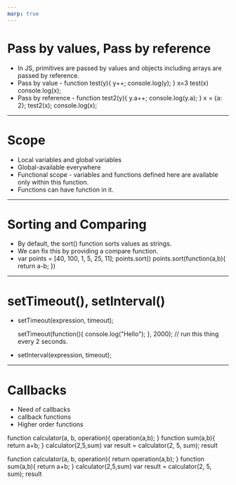 ```yaml
---
marp: true
---
```


# Pass by values, Pass by reference

+ In JS, primitives are passed by values and objects including arrays are passed by reference.
+ Pass by value - 
  function test(y){
      y++;
      console.log(y);
  }
  x=3
  test(x)
  console.log(x);
+ Pass by reference -
  function test2(y){
      y.a++;
      console.log(y.a);
  }
  x = {a: 2};
  test2(x);
  console.log(x);

---

# Scope

+ Local variables and global variables
+ Global-available everywhere
+ Functional scope - variables and functions
  defined here are available only within this function.
+ Functions can have function in it.

---

# Sorting and Comparing

+ By default, the sort() function sorts values
  as strings.
+ We can fix this by providing a compare 
  function.
+ var points = [40, 100, 1, 5, 25, 11];
  points.sort()
  points.sort(function(a,b){
      return a-b;
  })

---

# setTimeout(), setInterval()

+  setTimeout(expression, timeout);
   
   setTimeout(function(){
       console.log("Hello");
   }, 2000); // run this thing every 2 seconds.

+  setInterval(expression, timeout);

---

# Callbacks 

+ Need of callbacks
+ callback functions
+ Higher order functions

function calculator(a, b, operation){
    operation(a,b);
}
function sum(a,b){
    return a+b;
}
calculator(2,5,sum)
var result = calculator(2, 5, sum);
result

function calculator(a, b, operation){
    return operation(a,b);
}
function sum(a,b){
    return a+b;
}
calculator(2,5,sum)
var result = calculator(2, 5, sum);
result